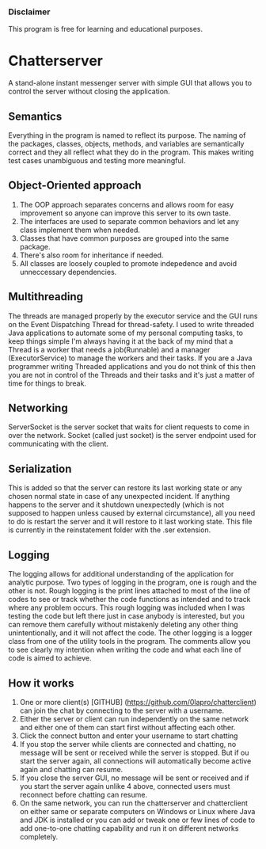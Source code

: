 ### Disclaimer
This program is free for learning and educational purposes. 

# Chatterserver
A stand-alone instant messenger server with simple GUI that allows you to control the server without closing the application.

## Semantics
Everything in the program is named to reflect its purpose. The naming of the packages, classes, objects, methods, and variables are semantically correct and they all reflect what they do in the program. This makes writing test cases unambiguous and testing more meaningful.

## Object-Oriented approach
1. The OOP approach separates concerns and allows room for easy improvement so anyone can improve this server to its own taste.
2. The interfaces are used to separate common behaviors and let any class implement them when needed.
3. Classes that have common purposes are grouped into the same package.
4. There's also room for inheritance if needed.
5. All classes are loosely coupled to promote indepedence and avoid unneccessary dependencies.

## Multithreading
The threads are managed properly by the executor service and the GUI runs on the Event Dispatching Thread for thread-safety. 
I used to write threaded Java applications to automate some of my personal computing tasks, to keep things simple I'm always having it at the back of my mind that a Thread is a worker that needs a job(Runnable) and a manager (ExecutorService) to manage the workers and their tasks. If you  are a Java programmer writing Threaded applications and you do not think of this then you are not in control of the Threads and their tasks and it's just a matter of time for things to break.

## Networking
ServerSocket is the server socket that waits for client requests to come in over the network.
Socket (called just socket) is the server endpoint used for communicating with the client.

## Serialization
This is added so that the server can restore its last working state or any chosen normal state in case of any unexpected incident. If anything happens to the server and it shutdown unexpectedly (which is not supposed to happen unless caused by external circumstance), all you need to do is restart the server and it will restore to it last working state. This file is currently in the reinstatement folder with the .ser extension.

## Logging
The logging allows for additional understanding of the application for analytic purpose.
Two types of logging in the program, one is rough and the other is not. Rough logging is the print lines attached to most of the line of codes to see or track whether the code functions as intended and to track where any problem occurs. This rough logging was included when I was testing the code but left there just in case anybody is interested, but you can remove them carefully without mistakenly deleting any other thing unintentionally, and it will not affect the code. The other logging is a logger class from one of the utility tools in the program. The comments allow you to see clearly my intention when writing the code and what each line of code is aimed to achieve.

## How it works
1. One or more client(s) [GITHUB] (https://github.com/0lapro/chatterclient) can join the chat  by connecting to the server with a username.
2. Either the server or client can run independently on the same network and either one of them can start first without affecting each other.
3. Click the connect button and enter your username to start chatting
4. If you stop the server while clients are connected and chatting, no message will be sent or received while the server is stopped. But if ou start the server again, all connections will automatically become active again and chatting can resume.
5. If you close the server GUI, no message will be sent or received and if you start the server again unlike 4 above, connected users must reconnect before chatting can resume.
6. On the same network, you can run the chatterserver and chatterclient on either same or separate computers on Windows or Linux where Java and JDK is installed or you can add or tweak one or few lines of code to add one-to-one chatting capability and run it on different networks completely.


